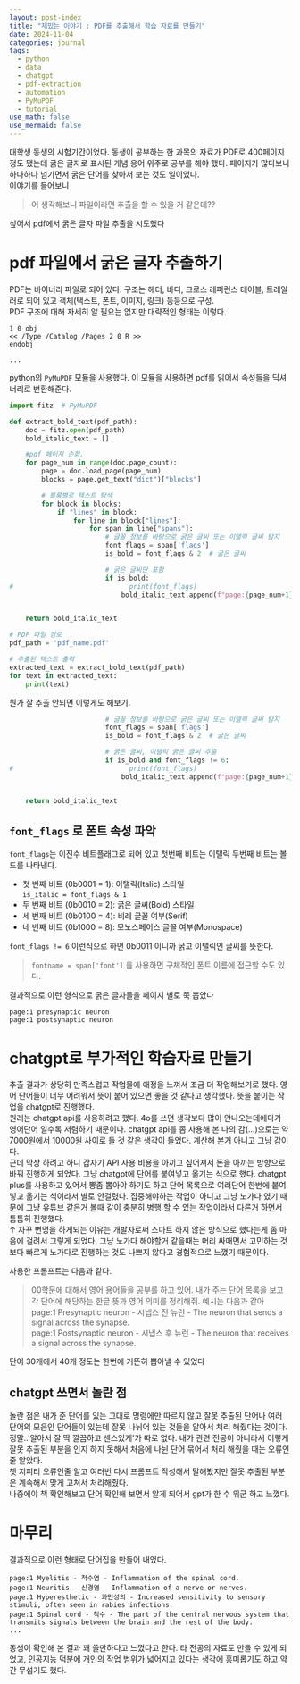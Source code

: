 ```yaml
---
layout: post-index
title: "재밌는 이야기 : PDF를 추출해서 학습 자료를 만들기"
date: 2024-11-04
categories: journal
tags:
  - python
  - data
  - chatgpt
  - pdf-extraction
  - automation
  - PyMuPDF
  - tutorial
use_math: false
use_mermaid: false
---
```


대학생 동생의 시험기간이었다. 동생이 공부하는 한 과목의 자료가 PDF로 400페이지 정도 됐는데 굵은 글자로 표시된 개념 용어 위주로 공부를 해야 했다. 페이지가 많다보니 하나하나 넘기면서 굵은 단어를 찾아서 보는 것도 일이었다.  
이야기를 들어보니

> 어 생각해보니 파일이라면 추출을 할 수 있을 거 같은데??

싶어서 pdf에서 굵은 글자 파일 추출을 시도했다

# pdf 파일에서 굵은 글자 추출하기

PDF는 바이너리 파일로 되어 있다. 구조는 헤더, 바디, 크로스 레퍼런스 테이블, 트레일러로 되어 있고 객체(택스트, 폰트, 이미지, 링크) 등등으로 구성.  
PDF 구조에 대해 자세히 알 필요는 없지만 대략적인 형태는 이렇다.

```
1 0 obj
<< /Type /Catalog /Pages 2 0 R >>
endobj

...
```

python의 `PyMuPDF` 모듈을 사용했다. 이 모듈을 사용하면 pdf를 읽어서 속성들을 딕셔너리로 변환해준다.

```python
import fitz  # PyMuPDF

def extract_bold_text(pdf_path):
    doc = fitz.open(pdf_path)
    bold_italic_text = []

    #pdf 페이지 순회.
    for page_num in range(doc.page_count):
        page = doc.load_page(page_num)
        blocks = page.get_text("dict")["blocks"]

        # 블록별로 텍스트 탐색
        for block in blocks:
            if "lines" in block:
                for line in block["lines"]:
                    for span in line["spans"]:
                        # 글꼴 정보를 바탕으로 굵은 글씨 또는 이탤릭 글씨 탐지
                        font_flags = span['flags']
                        is_bold = font_flags & 2  # 굵은 글씨

                        # 굵은 글씨만 포함
                        if is_bold:
#                             print(font_flags)
                            bold_italic_text.append(f"page:{page_num+1} {span['text']}")


    return bold_italic_text

# PDF 파일 경로
pdf_path = 'pdf_name.pdf'

# 추출된 텍스트 출력
extracted_text = extract_bold_text(pdf_path)
for text in extracted_text:
    print(text)
```

뭔가 잘 추출 안되면 이렇게도 해보기.

```py
                        # 글꼴 정보를 바탕으로 굵은 글씨 또는 이탤릭 글씨 탐지
                        font_flags = span['flags']
                        is_bold = font_flags & 2  # 굵은 글씨

                        # 굵은 글씨, 이탤릭 굵은 글씨 추출
                        if is_bold and font_flags != 6:
#                             print(font_flags)
                            bold_italic_text.append(f"page:{page_num+1} {span['text']}")


    return bold_italic_text
```

## `font_flags` 로 폰트 속성 파악

`font_flags`는 이진수 비트플래그로 되어 있고 첫번째 비트는 이탤릭 두번째 비트는 볼드를 나타낸다.

- 첫 번째 비트 (0b0001 = 1): 이탤릭(Italic) 스타일  
  `is_italic = font_flags & 1`
- 두 번째 비트 (0b0010 = 2): 굵은 글씨(Bold) 스타일
- 세 번째 비트 (0b0100 = 4): 비례 글꼴 여부(Serif)
- 네 번째 비트 (0b1000 = 8): 모노스페이스 글꼴 여부(Monospace)

`font_flags != 6` 이런식으로 하면 0b0011 이니까 굵고 이탤릭인 글씨를 뜻한다.

> `fontname = span['font']` 을 사용하면 구체적인 폰트 이름에 접근할 수도 있다.

결과적으로 이런 형식으로 굵은 글자들을 페이지 별로 쭉 뽑았다

```
page:1 presynaptic neuron
page:1 postsynaptic neuron
```

# chatgpt로 부가적인 학습자료 만들기

추출 결과가 상당히 만족스럽고 작업물에 애정을 느껴서 조금 더 작업해보기로 했다. 영어 단어들이 너무 어려워서 뜻이 붙어 있으면 좋을 것 같다고 생각했다.
뜻을 붙이는 작업을 chatgpt로 진행했다.  
원래는 chatgpt api를 사용하려고 했다. 4o를 쓰면 생각보다 많이 안나오는데에다가 영어단어 일수록 저렴하기 때문이다. chatgpt api를 좀 사용해 본 나의 감(...)으로는 약 7000원에서 10000원 사이로 들 것 같은 생각이 들었다. 계산해 본거 아니고 그냥 감이다.  
근데 막상 하려고 하니 갑자기 API 사용 비용을 아끼고 싶어져서 돈을 아끼는 방향으로 바꿔 진행하게 되었다. 그냥 chatgpt에 단어를 붙여넣고 옮기는 식으로 했다. chatgpt plus를 사용하고 있어서 뽕좀 뽑아야 하기도 하고 단어 목록으로 여러단어 한번에 붙여넣고 옮기는 식이라서 별로 안걸렸다. 집중해야하는 작업이 아니고 그냥 노가다 였기 때문에 그냥 유튜브 같은거 볼때 같이 충분히 병행 할 수 있는 작업이라서 다른거 하면서 틈틈히 진행했다.  
↑ 자꾸 변명을 하게되는 이유는 개발자로써 스마트 하지 않은 방식으로 했다는게 좀 마음에 걸려서 그렇게 되었다. 그냥 노가다 해야할거 같을때는 머리 싸매면서 고민하는 것보다 빠르게 노가다로 진행하는 것도 나쁘지 않다고 경험적으로 느꼈기 때문이다.

사용한 프롬프트는 다음과 같다.

> 00학문에 대해서 영어 용어들을 공부를 하고 있어. 내가 주는 단어 목록을 보고 각 단어에 해당하는 한글 뜻과 영어 의미를 정리해줘. 예시는 다음과 같아  
> page:1 Presynaptic neuron - 시냅스 전 뉴런 - The neuron that sends a signal across the synapse.  
> page:1 Postsynaptic neuron - 시냅스 후 뉴런 - The neuron that receives a signal across the synapse.

단어 30개에서 40개 정도는 한번에 거뜬히 뽑아낼 수 있었다

## chatgpt 쓰면서 놀란 점

놀란 점은 내가 준 단어를 있는 그대로 명령에만 따르지 않고 잘못 추출된 단어나 여러 단어의 모음인 단어들이 있는데 잘못 나뉘어 있는 것들을 알아서 처리 해줬다는 것이다. 정말..'알아서 잘 딱 깔끔하고 센스있게'가 따로 없다. 내가 관련 전공이 아니라서 이렇게 잘못 추출된 부분을 인지 하지 못해서 처음에 나뉜 단어 묶어서 처리 해줬을 때는 오류인줄 알았다.  
챗 지피티 오류인줄 알고 여러번 다시 프롬프트 작성해서 말해봤지만 잘못 추출된 부분은 계속해서 맞게 고쳐서 처리해줬다.  
나중에야 책 확인해보고 단어 확인해 보면서 알게 되어서 gpt가 한 수 위군 하고 느꼈다.

# 마무리

결과적으로 이런 형태로 단어집을 만들어 내었다.

```
page:1 Myelitis - 척수염 - Inflammation of the spinal cord.
page:1 Neuritis - 신경염 - Inflammation of a nerve or nerves.
page:1 Hyperesthetic - 과민성의 - Increased sensitivity to sensory stimuli, often seen in rabies infections.
page:1 Spinal cord - 척수 - The part of the central nervous system that transmits signals between the brain and the rest of the body.
...
```

동생이 확인해 본 결과 꽤 쓸만하다고 느꼈다고 한다. 타 전공의 자료도 만들 수 있게 되었고, 인공지능 덕분에 개인의 작업 범위가 넓어지고 있다는 생각에 흥미롭기도 하고 약간 무섭기도 했다.
